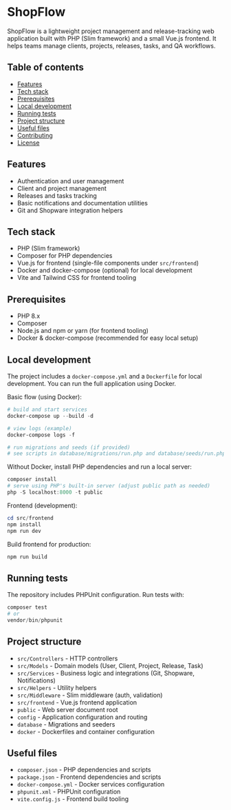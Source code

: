 # ShopFlow

ShopFlow is a lightweight project management and release-tracking web application built with PHP (Slim framework) and a small Vue.js frontend. It helps teams manage clients, projects, releases, tasks, and QA workflows.

## Table of contents

- [Features](#features)
- [Tech stack](#tech-stack)
- [Prerequisites](#prerequisites)
- [Local development](#local-development)
- [Running tests](#running-tests)
- [Project structure](#project-structure)
- [Useful files](#useful-files)
- [Contributing](#contributing)
- [License](#license)

## Features

- Authentication and user management
- Client and project management
- Releases and tasks tracking
- Basic notifications and documentation utilities
- Git and Shopware integration helpers

## Tech stack

- PHP (Slim framework)
- Composer for PHP dependencies
- Vue.js for frontend (single-file components under `src/frontend`)
- Docker and docker-compose (optional) for local development
- Vite and Tailwind CSS for frontend tooling

## Prerequisites

- PHP 8.x
- Composer
- Node.js and npm or yarn (for frontend tooling)
- Docker & docker-compose (recommended for easy local setup)

## Local development

The project includes a `docker-compose.yml` and a `Dockerfile` for local development. You can run the full application using Docker.

Basic flow (using Docker):

```powershell
# build and start services
docker-compose up --build -d

# view logs (example)
docker-compose logs -f

# run migrations and seeds (if provided)
# see scripts in database/migrations/run.php and database/seeds/run.php
```

Without Docker, install PHP dependencies and run a local server:

```powershell
composer install
# serve using PHP's built-in server (adjust public path as needed)
php -S localhost:8000 -t public
```

Frontend (development):

```powershell
cd src/frontend
npm install
npm run dev
```

Build frontend for production:

```powershell
npm run build
```

## Running tests

The repository includes PHPUnit configuration. Run tests with:

```powershell
composer test
# or
vendor/bin/phpunit
```

## Project structure

- `src/Controllers` - HTTP controllers
- `src/Models` - Domain models (User, Client, Project, Release, Task)
- `src/Services` - Business logic and integrations (Git, Shopware, Notifications)
- `src/Helpers` - Utility helpers
- `src/Middleware` - Slim middleware (auth, validation)
- `src/frontend` - Vue.js frontend application
- `public` - Web server document root
- `config` - Application configuration and routing
- `database` - Migrations and seeders
- `docker` - Dockerfiles and container configuration

## Useful files

- `composer.json` - PHP dependencies and scripts
- `package.json` - Frontend dependencies and scripts
- `docker-compose.yml` - Docker services configuration
- `phpunit.xml` - PHPUnit configuration
- `vite.config.js` - Frontend build tooling
